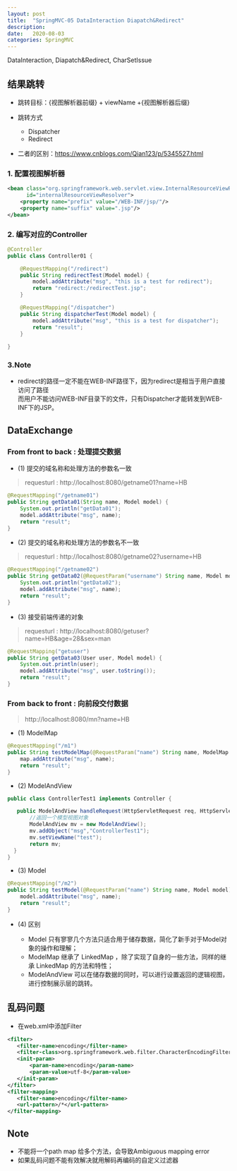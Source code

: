 ```yaml
---
layout: post
title:  "SpringMVC-05 DataInteraction Diapatch&Redirect"
description: 
date:   2020-08-03
categories: SpringMVC
---
```

DataInteraction, Diapatch&Redirect, CharSetIssue

## 结果跳转

- 跳转目标：{视图解析器前缀} + viewName +{视图解析器后缀}
- 跳转方式

    - Dispatcher
    - Redirect

- 二者的区别：https://www.cnblogs.com/Qian123/p/5345527.html

### 1. 配置视图解析器
```xml
<bean class="org.springframework.web.servlet.view.InternalResourceViewResolver"
      id="internalResourceViewResolver">
    <property name="prefix" value="/WEB-INF/jsp/"/>
    <property name="suffix" value=".jsp"/>
</bean>
```

### 2. 编写对应的Controller

```java
@Controller
public class Controller01 {

    @RequestMapping("/redirect")
    public String redirectTest(Model model) {
        model.addAttribute("msg", "this is a test for redirect");
        return "redirect:/redirectTest.jsp";
    }

    @RequestMapping("/dispatcher")
    public String dispatcherTest(Model model) {
        model.addAttribute("msg", "this is a test for dispatcher");
        return "result";
    }
    
}
```

### 3.Note

- redirect的路径一定不能在WEB-INF路径下，因为redirect是相当于用户直接访问了路径  
  而用户不能访问WEB-INF目录下的文件，只有Dispatcher才能转发到WEB-INF下的JSP。

## DataExchange

### From front to back : 处理提交数据

- (1) 提交的域名称和处理方法的参数名一致

> requesturl : http://localhost:8080/getname01?name=HB

```java
@RequestMapping("/getname01")
public String getData01(String name, Model model) {
    System.out.println("getData01");
    model.addAttribute("msg", name);
    return "result";
}
```

- (2) 提交的域名称和处理方法的参数名不一致

> requesturl : http://localhost:8080/getname02?username=HB

```java
@RequestMapping("/getname02")
public String getData02(@RequestParam("username") String name, Model model) {
    System.out.println("getData02");
    model.addAttribute("msg", name);
    return "result";
}
```

- (3) 接受前端传递的对象

> requesturl : http://localhost:8080/getuser?name=HB&age=28&sex=man

```java
@RequestMapping("getuser")
public String getData03(User user, Model model) {
    System.out.println(user);
    model.addAttribute("msg", user.toString());
    return "result";
}
```

### From back to front : 向前段交付数据

> http://localhost:8080/mn?name=HB

- (1) ModelMap

```java
@RequestMapping("/m1")
public String testModelMap(@RequestParam("name") String name, ModelMap map) {
    map.addAttribute("msg", name);
    return "result";
}
```

- (2) ModelAndView

```java
public class ControllerTest1 implements Controller {

   public ModelAndView handleRequest(HttpServletRequest req, HttpServletResponse resp) throws Exception {
       //返回一个模型视图对象
       ModelAndView mv = new ModelAndView();
       mv.addObject("msg","ControllerTest1");
       mv.setViewName("test");
       return mv;
  }
}
```

- (3) Model

```java
@RequestMapping("/m2")
public String testModel(@RequestParam("name") String name, Model model) {
    model.addAttribute("msg", name);
    return "result";
}
```

- (4) 区别
    
    - Model 只有寥寥几个方法只适合用于储存数据，简化了新手对于Model对象的操作和理解；
    - ModelMap 继承了 LinkedMap ，除了实现了自身的一些方法，同样的继承 LinkedMap 的方法和特性；
    - ModelAndView 可以在储存数据的同时，可以进行设置返回的逻辑视图，进行控制展示层的跳转。

## 乱码问题

- 在web.xml中添加Filter

```xml
<filter>
   <filter-name>encoding</filter-name>
   <filter-class>org.springframework.web.filter.CharacterEncodingFilter</filter-class>
   <init-param>
       <param-name>encoding</param-name>
       <param-value>utf-8</param-value>
   </init-param>
</filter>
<filter-mapping>
   <filter-name>encoding</filter-name>
   <url-pattern>/*</url-pattern>
</filter-mapping>
```

## Note

- 不能将一个path map 给多个方法，会导致Ambiguous mapping error
- 如果乱码问题不能有效解决就用解码再编码的自定义过滤器